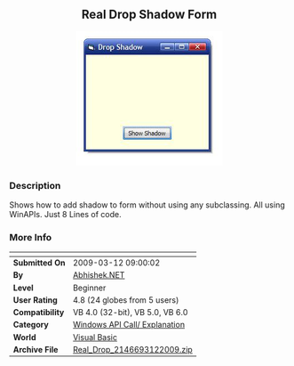 ﻿<div align="center">

## Real Drop Shadow Form

<img src="PIC2009312857268894.JPG">
</div>

### Description

Shows how to add shadow to form without using any subclassing. All using WinAPIs. Just 8 Lines of code.
 
### More Info
 


<span>             |<span>
---                |---
**Submitted On**   |2009-03-12 09:00:02
**By**             |[Abhishek\.NET](https://github.com/Planet-Source-Code/PSCIndex/blob/master/ByAuthor/abhishek-net.md)
**Level**          |Beginner
**User Rating**    |4.8 (24 globes from 5 users)
**Compatibility**  |VB 4\.0 \(32\-bit\), VB 5\.0, VB 6\.0
**Category**       |[Windows API Call/ Explanation](https://github.com/Planet-Source-Code/PSCIndex/blob/master/ByCategory/windows-api-call-explanation__1-39.md)
**World**          |[Visual Basic](https://github.com/Planet-Source-Code/PSCIndex/blob/master/ByWorld/visual-basic.md)
**Archive File**   |[Real\_Drop\_2146693122009\.zip](https://github.com/Planet-Source-Code/abhishek-net-real-drop-shadow-form__1-71862/archive/master.zip)








